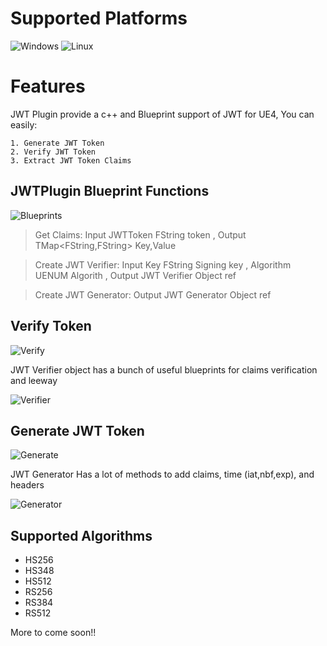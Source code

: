 # Supported Platforms

![Windows](https://drive.google.com/uc?export=view&id=1k4dinqYcmrCpQ6b08JMJujBICzzTJOeo) ![Linux](https://drive.google.com/uc?export=view&id=1QwyMFHBC9qPJatMq7eUqh7m15mOkR1Hn) 

# Features

JWT Plugin provide a c++ and Blueprint support of JWT for UE4, You can easily:
```
1. Generate JWT Token
2. Verify JWT Token
3. Extract JWT Token Claims
```

## JWTPlugin Blueprint Functions
![Blueprints](https://drive.google.com/uc?export=view&id=13Dw1zaSeh_afz5olYeUqB4qsD7ELR-5q)

>Get Claims: 
Input JWTToken FString token
, Output TMap<FString,FString> Key,Value

>Create JWT Verifier:
>Input Key FString Signing key
>, Algorithm UENUM Algorith
>, Output JWT Verifier Object ref

>Create JWT Generator:
>Output JWT Generator Object ref
## Verify Token
![Verify](https://drive.google.com/uc?export=view&id=1ZqpHYhtFEcCJO3ZDrUZUXR8j9TJZ2o2k)

JWT Verifier object has a bunch of useful blueprints for claims verification and leeway

![Verifier](https://drive.google.com/uc?export=view&id=1CsFHpj7O4cDQQooi7Bh_P8LnJ8V4HmzI)

## Generate JWT Token

![Generate](https://drive.google.com/uc?export=view&id=1fx61BD-7iWLhX4DrPMErN1sA5gR4I5qT)

JWT Generator Has a lot of methods to add claims, time (iat,nbf,exp), and headers

![Generator](https://drive.google.com/uc?export=view&id=1ftVYAadjElVqfNhnlSN4drokVHhbpUdl)


## Supported Algorithms

 - HS256
 - HS348
 - HS512
 - RS256
 - RS384
 - RS512

More to come soon!!


